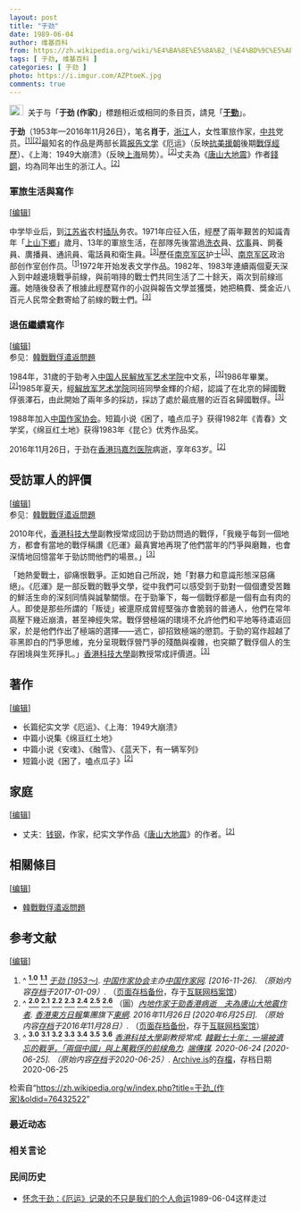 ```yaml
---
layout: post
title: "于劲"
date: 1989-06-04
author: 维基百科
from: https://zh.wikipedia.org/wiki/%E4%BA%8E%E5%8A%B2_(%E4%BD%9C%E5%AE%B6)
tags: [ 于劲, 维基百科 ]
categories: [ 于劲 ]
photo: https://i.imgur.com/AZPtoeK.jpg
comments: true
---
```

<div class="mw-content-ltr mw-parser-output" lang="zh" dir="ltr"><div id="noteTA-8be63ced" class="noteTA"><div class="noteTA-title" data-noteta-code="zh-hans:于劲 (作家); zh-hant:于勁 (作家);"></div><div class="noteTA-local"><div data-noteta-code="zh-hans:于; zh-hant:于;"></div></div></div>
<div role="note" class="hatnote navigation-not-searchable"><span typeof="mw:File"><a href="/wiki/Wikipedia:%E6%B6%88%E6%AD%A7%E4%B9%89" title="Wikipedia:消歧义"><img alt="" src="//upload.wikimedia.org/wikipedia/commons/thumb/5/5f/Disambig_gray.svg/25px-Disambig_gray.svg.png" decoding="async" width="25" height="19" class="mw-file-element" srcset="//upload.wikimedia.org/wikipedia/commons/thumb/5/5f/Disambig_gray.svg/38px-Disambig_gray.svg.png 1.5x, //upload.wikimedia.org/wikipedia/commons/thumb/5/5f/Disambig_gray.svg/50px-Disambig_gray.svg.png 2x" data-file-width="220" data-file-height="168"></a></span><style data-mw-deduplicate="TemplateStyles:r74069148">body:not(.skin-minerva) .mw-parser-output .ifmobile>.mobile{display:none}body.skin-minerva .mw-parser-output .ifmobile>.nomobile{display:inherit;display:initial}</style><span class="ifmobile"><span class="nomobile">&nbsp;&nbsp;</span><span class="mobile"></span></span>关于与「<b>于劲 (作家)</b>」標題相近或相同的条目页，請見「<b><a href="/wiki/%E4%BA%8E%E5%8A%B2" class="mw-disambig" title="于劲">于勁</a></b>」。</div>
<p><b>于劲</b>（1953年—2016年11月26日），笔名<b>肖于</b>，<a href="/wiki/%E6%B5%99%E6%B1%9F" class="mw-redirect" title="浙江">浙江</a>人，女性軍旅作家，<a href="/wiki/%E4%B8%AD%E5%9B%BD%E5%85%B1%E4%BA%A7%E5%85%9A" title="中国共产党">中共</a>党员。<sup id="cite_ref-zgzjw_1-0" class="reference"><a href="#cite_note-zgzjw-1"><span class="cite-bracket">[</span>1<span class="cite-bracket">]</span></a></sup><sup id="cite_ref-東網_2-0" class="reference"><a href="#cite_note-東網-2"><span class="cite-bracket">[</span>2<span class="cite-bracket">]</span></a></sup>最知名的作品是两部长篇<a href="/wiki/%E6%8A%A5%E5%91%8A%E6%96%87%E5%AD%A6" title="报告文学">报告文学</a>《厄运》（反映<a href="/wiki/%E6%8A%97%E7%BE%8E%E6%8F%B4%E6%9C%9D" class="mw-redirect" title="抗美援朝">抗美援朝</a>後期<a href="/wiki/%E9%9F%93%E6%88%B0%E6%88%B0%E4%BF%98" class="mw-redirect" title="韓戰戰俘">戰俘經歷</a>）、《上海：1949大崩溃》（反映<a href="/wiki/%E4%B8%8A%E6%B5%B7" class="mw-redirect" title="上海">上海</a>局势）。<sup id="cite_ref-東網_2-1" class="reference"><a href="#cite_note-東網-2"><span class="cite-bracket">[</span>2<span class="cite-bracket">]</span></a></sup>丈夫為《<a href="/wiki/%E5%94%90%E5%B1%B1%E5%A4%A7%E5%9C%B0%E9%9C%87" title="唐山大地震">唐山大地震</a>》作者<a href="/wiki/%E9%8C%A2%E9%8B%BC" title="錢鋼">錢鋼</a>，均為同年出生的浙江人。<sup id="cite_ref-東網_2-2" class="reference"><a href="#cite_note-東網-2"><span class="cite-bracket">[</span>2<span class="cite-bracket">]</span></a></sup>
</p>
<meta property="mw:PageProp/toc">
<div class="mw-heading mw-heading2"></div>
<div class="mw-heading mw-heading3"><h3 id="軍旅生活與寫作"><span id=".E8.BB.8D.E6.97.85.E7.94.9F.E6.B4.BB.E8.88.87.E5.AF.AB.E4.BD.9C"></span>軍旅生活與寫作</h3><span class="mw-editsection"><span class="mw-editsection-bracket">[</span><a href="/w/index.php?title=%E4%BA%8E%E5%8A%B2_(%E4%BD%9C%E5%AE%B6)&amp;action=edit&amp;section=2" title="编辑章节：軍旅生活與寫作"><span>编辑</span></a><span class="mw-editsection-bracket">]</span></span></div>
<p>中学毕业后，到<a href="/wiki/%E6%B1%9F%E8%8B%8F%E7%9C%81" title="江苏省">江苏省</a>农村<a href="/wiki/%E6%8F%92%E9%98%9F" title="插队">插队</a>务农。1971年应征入伍，經歷了兩年艱苦的知識青年「<a href="/wiki/%E4%B8%8A%E5%B1%B1%E4%B8%8B%E9%84%89" class="mw-redirect" title="上山下鄉">上山下鄉</a>」歲月、13年的軍旅生活，在部隊先後當過<a href="/wiki/%E6%B4%97%E8%A1%A3" title="洗衣">洗衣</a>員、<a href="/w/index.php?title=%E7%82%8A%E4%BA%8B&amp;action=edit&amp;redlink=1" class="new" title="炊事（页面不存在）">炊事</a>員、飼養員、廣播員、通訊員、電話員和衛生員。<sup id="cite_ref-常成2020_3-0" class="reference"><a href="#cite_note-常成2020-3"><span class="cite-bracket">[</span>3<span class="cite-bracket">]</span></a></sup>歷任<a href="/wiki/%E4%B8%AD%E5%9B%BD%E4%BA%BA%E6%B0%91%E8%A7%A3%E6%94%BE%E5%86%9B%E5%8D%97%E4%BA%AC%E5%86%9B%E5%8C%BA" title="中国人民解放军南京军区">南京军区</a>护士<sup id="cite_ref-常成2020_3-1" class="reference"><a href="#cite_note-常成2020-3"><span class="cite-bracket">[</span>3<span class="cite-bracket">]</span></a></sup>、<a href="/wiki/%E4%B8%AD%E5%9B%BD%E4%BA%BA%E6%B0%91%E8%A7%A3%E6%94%BE%E5%86%9B%E5%8D%97%E4%BA%AC%E5%86%9B%E5%8C%BA" title="中国人民解放军南京军区">南京军区</a>政治部创作室创作员。<sup id="cite_ref-zgzjw_1-1" class="reference"><a href="#cite_note-zgzjw-1"><span class="cite-bracket">[</span>1<span class="cite-bracket">]</span></a></sup>1972年开始发表文学作品。1982年、1983年連續兩個夏天深入到中越邊境戰爭前線，與前哨排的戰士們共同生活了二十餘天，兩次到前線巡邏。她隨後發表了根據此經歷寫作的小說與報告文學並獲獎，她把稿費、獎金近八百元人民幣全數寄給了前線的戰士們。<sup id="cite_ref-常成2020_3-2" class="reference"><a href="#cite_note-常成2020-3"><span class="cite-bracket">[</span>3<span class="cite-bracket">]</span></a></sup>
</p>
<div class="mw-heading mw-heading3"><h3 id="退伍繼續寫作"><span id=".E9.80.80.E4.BC.8D.E7.B9.BC.E7.BA.8C.E5.AF.AB.E4.BD.9C"></span>退伍繼續寫作</h3><span class="mw-editsection"><span class="mw-editsection-bracket">[</span><a href="/w/index.php?title=%E4%BA%8E%E5%8A%B2_(%E4%BD%9C%E5%AE%B6)&amp;action=edit&amp;section=3" title="编辑章节：退伍繼續寫作"><span>编辑</span></a><span class="mw-editsection-bracket">]</span></span></div>
<div role="note" class="hatnote navigation-not-searchable">参见：<a href="/wiki/%E9%9F%93%E6%88%B0%E6%88%B0%E4%BF%98%E9%81%A3%E8%BF%94%E5%95%8F%E9%A1%8C" class="mw-redirect" title="韓戰戰俘遣返問題">韓戰戰俘遣返問題</a></div>
<p>1984年，31歲的于勁考入<a href="/wiki/%E4%B8%AD%E5%9B%BD%E4%BA%BA%E6%B0%91%E8%A7%A3%E6%94%BE%E5%86%9B%E8%89%BA%E6%9C%AF%E5%AD%A6%E9%99%A2" class="mw-redirect" title="中国人民解放军艺术学院">中国人民解放军艺术学院</a>中文系，<sup id="cite_ref-常成2020_3-3" class="reference"><a href="#cite_note-常成2020-3"><span class="cite-bracket">[</span>3<span class="cite-bracket">]</span></a></sup>1986年畢業。<sup id="cite_ref-東網_2-3" class="reference"><a href="#cite_note-東網-2"><span class="cite-bracket">[</span>2<span class="cite-bracket">]</span></a></sup>1985年夏天，經<a href="/wiki/%E8%A7%A3%E6%94%BE%E5%86%9B%E8%89%BA%E6%9C%AF%E5%AD%A6%E9%99%A2" class="mw-redirect" title="解放军艺术学院">解放军艺术学院</a>同班同學金輝的介紹，認識了在北京的歸國戰俘張澤石，由此開始了兩年多的採訪，採訪了處於最底層的近百名歸國戰俘。<sup id="cite_ref-常成2020_3-4" class="reference"><a href="#cite_note-常成2020-3"><span class="cite-bracket">[</span>3<span class="cite-bracket">]</span></a></sup>
</p><p>1988年加入<a href="/wiki/%E4%B8%AD%E5%9B%BD%E4%BD%9C%E5%AE%B6%E5%8D%8F%E4%BC%9A" title="中国作家协会">中国作家协会</a>。短篇小说《困了，嗑点瓜子》获得1982年《青春》文学奖，《绵亘红土地》获得1983年《昆仑》优秀作品奖。
</p><p>2016年11月26日，于劲在<a href="/wiki/%E9%A6%99%E6%B8%AF" title="香港">香港</a><a href="/wiki/%E7%91%AA%E5%98%89%E7%83%88%E9%86%AB%E9%99%A2" title="瑪嘉烈醫院">玛嘉烈医院</a>病逝，享年63岁。<sup id="cite_ref-東網_2-4" class="reference"><a href="#cite_note-東網-2"><span class="cite-bracket">[</span>2<span class="cite-bracket">]</span></a></sup>
</p>
<div class="mw-heading mw-heading2"><h2 id="受訪軍人的評價"><span id=".E5.8F.97.E8.A8.AA.E8.BB.8D.E4.BA.BA.E7.9A.84.E8.A9.95.E5.83.B9"></span>受訪軍人的評價</h2><span class="mw-editsection"><span class="mw-editsection-bracket">[</span><a href="/w/index.php?title=%E4%BA%8E%E5%8A%B2_(%E4%BD%9C%E5%AE%B6)&amp;action=edit&amp;section=4" title="编辑章节：受訪軍人的評價"><span>编辑</span></a><span class="mw-editsection-bracket">]</span></span></div>
<div role="note" class="hatnote navigation-not-searchable">参见：<a href="/wiki/%E9%9F%93%E6%88%B0%E6%88%B0%E4%BF%98%E9%81%A3%E8%BF%94%E5%95%8F%E9%A1%8C" class="mw-redirect" title="韓戰戰俘遣返問題">韓戰戰俘遣返問題</a></div>
<p>2010年代，<a href="/wiki/%E9%A6%99%E6%B8%AF%E7%A7%91%E6%8A%80%E5%A4%A7%E5%AD%B8" title="香港科技大學">香港科技大學</a>副教授常成回訪于勁訪問過的戰俘，「我幾乎每到一個地方，都會有當地的戰俘稱讚《厄運》最真實地再現了他們當年的鬥爭與磨難，也會深情地回憶當年于勁訪問他們的場景。」<sup id="cite_ref-常成2020_3-5" class="reference"><a href="#cite_note-常成2020-3"><span class="cite-bracket">[</span>3<span class="cite-bracket">]</span></a></sup>
</p><p>「她熱愛戰士，卻痛恨戰爭。正如她自己所說，她「對暴力和意識形態深惡痛絕」。《厄運》是一部反戰的戰爭文學，從中我們可以感受到于勁對一個個遭受苦難的鮮活生命的深刻同情與誠摯關懷。在于勁筆下，每一個戰俘都是一個有血有肉的人。即使是那些所謂的「叛徒」被還原成曾經堅強亦會脆弱的普通人，他們在常年高壓下幾近崩潰，甚至神經失常。戰俘營極端的環境不允許他們和平地等待遣返回家，於是他們作出了極端的選擇——逃亡，卻招致極端的懲罰。于勁的寫作超越了非黑即白的鬥爭思維，充分呈現戰俘營鬥爭的殘酷與複雜，也突顯了戰俘個人的生存困境與生死掙扎。」<a href="/wiki/%E9%A6%99%E6%B8%AF%E7%A7%91%E6%8A%80%E5%A4%A7%E5%AD%B8" title="香港科技大學">香港科技大學</a>副教授常成評價道。<sup id="cite_ref-常成2020_3-6" class="reference"><a href="#cite_note-常成2020-3"><span class="cite-bracket">[</span>3<span class="cite-bracket">]</span></a></sup>
</p>
<div class="mw-heading mw-heading2"><h2 id="著作"><span id=".E8.91.97.E4.BD.9C"></span>著作</h2><span class="mw-editsection"><span class="mw-editsection-bracket">[</span><a href="/w/index.php?title=%E4%BA%8E%E5%8A%B2_(%E4%BD%9C%E5%AE%B6)&amp;action=edit&amp;section=5" title="编辑章节：著作"><span>编辑</span></a><span class="mw-editsection-bracket">]</span></span></div>
<ul><li>长篇纪实文学《厄运》、《上海：1949大崩溃》</li>
<li>中篇小说集《绵亘红土地》</li>
<li>中篇小说《安魂》、《融雪》、《蓝天下，有一辆军列》</li>
<li>短篇小说《困了，嗑点瓜子》<sup id="cite_ref-東網_2-5" class="reference"><a href="#cite_note-東網-2"><span class="cite-bracket">[</span>2<span class="cite-bracket">]</span></a></sup></li></ul>
<div class="mw-heading mw-heading2"><h2 id="家庭"><span id=".E5.AE.B6.E5.BA.AD"></span>家庭</h2><span class="mw-editsection"><span class="mw-editsection-bracket">[</span><a href="/w/index.php?title=%E4%BA%8E%E5%8A%B2_(%E4%BD%9C%E5%AE%B6)&amp;action=edit&amp;section=6" title="编辑章节：家庭"><span>编辑</span></a><span class="mw-editsection-bracket">]</span></span></div>
<ul><li>丈夫：<a href="/wiki/%E9%92%B1%E9%92%A2" class="mw-redirect" title="钱钢">钱钢</a>，作家，纪实文学作品《<a href="/wiki/%E5%94%90%E5%B1%B1%E5%A4%A7%E5%9C%B0%E9%9C%87" title="唐山大地震">唐山大地震</a>》的作者。<sup id="cite_ref-東網_2-6" class="reference"><a href="#cite_note-東網-2"><span class="cite-bracket">[</span>2<span class="cite-bracket">]</span></a></sup></li></ul>
<div class="mw-heading mw-heading2"><h2 id="相關條目"><span id=".E7.9B.B8.E9.97.9C.E6.A2.9D.E7.9B.AE"></span>相關條目</h2><span class="mw-editsection"><span class="mw-editsection-bracket">[</span><a href="/w/index.php?title=%E4%BA%8E%E5%8A%B2_(%E4%BD%9C%E5%AE%B6)&amp;action=edit&amp;section=7" title="编辑章节：相關條目"><span>编辑</span></a><span class="mw-editsection-bracket">]</span></span></div>
<ul><li><a href="/wiki/%E9%9F%93%E6%88%B0%E6%88%B0%E4%BF%98%E9%81%A3%E8%BF%94%E5%95%8F%E9%A1%8C" class="mw-redirect" title="韓戰戰俘遣返問題">韓戰戰俘遣返問題</a></li></ul>
<div class="mw-heading mw-heading2"><h2 id="参考文献"><span id=".E5.8F.82.E8.80.83.E6.96.87.E7.8C.AE"></span>参考文献</h2><span class="mw-editsection"><span class="mw-editsection-bracket">[</span><a href="/w/index.php?title=%E4%BA%8E%E5%8A%B2_(%E4%BD%9C%E5%AE%B6)&amp;action=edit&amp;section=8" title="编辑章节：参考文献"><span>编辑</span></a><span class="mw-editsection-bracket">]</span></span></div>
<div class="reflist" style="list-style-type: decimal;">
<ol class="references">
<li id="cite_note-zgzjw-1"><span class="mw-cite-backlink">^ <a href="#cite_ref-zgzjw_1-0"><sup><b>1.0</b></sup></a> <a href="#cite_ref-zgzjw_1-1"><sup><b>1.1</b></sup></a></span> <span class="reference-text"><cite class="citation web"><a rel="nofollow" class="external text" href="http://www.chinawriter.com.cn/zxhy/member/6355.shtml">于劲 (1953～)</a>. <a href="/wiki/%E4%B8%AD%E5%9B%BD%E4%BD%9C%E5%AE%B6%E5%8D%8F%E4%BC%9A" title="中国作家协会">中国作家协会</a>主办<a href="/w/index.php?title=%E4%B8%AD%E5%9B%BD%E4%BD%9C%E5%AE%B6%E7%BD%91&amp;action=edit&amp;redlink=1" class="new" title="中国作家网（页面不存在）">中国作家网</a>.  <span class="reference-accessdate"> [<span class="nowrap">2016-11-26</span>]</span>. （原始内容<a rel="nofollow" class="external text" href="https://web.archive.org/web/20170109185321/http://www.chinawriter.com.cn/zxhy/member/6355.shtml">存档</a>于2017-01-09）.</cite><span title="ctx_ver=Z39.88-2004&amp;rfr_id=info%3Asid%2Fzh.wikipedia.org%3A%E4%BA%8E%E5%8A%B2+%28%E4%BD%9C%E5%AE%B6%29&amp;rft.btitle=%E4%BA%8E%E5%8A%B2+%281953%EF%BD%9E%29&amp;rft.genre=unknown&amp;rft.pub=%E4%B8%AD%E5%9B%BD%E4%BD%9C%E5%AE%B6%E5%8D%8F%E4%BC%9A%E4%B8%BB%E5%8A%9E%E4%B8%AD%E5%9B%BD%E4%BD%9C%E5%AE%B6%E7%BD%91&amp;rft_id=http%3A%2F%2Fwww.chinawriter.com.cn%2Fzxhy%2Fmember%2F6355.shtml&amp;rft_val_fmt=info%3Aofi%2Ffmt%3Akev%3Amtx%3Abook" class="Z3988"><span style="display:none;">&nbsp;</span></span> （<a rel="nofollow" class="external text" href="//web.archive.org/web/20170109185321/http://www.chinawriter.com.cn/zxhy/member/6355.shtml">页面存档备份</a>，存于<a href="/wiki/%E4%BA%92%E8%81%94%E7%BD%91%E6%A1%A3%E6%A1%88%E9%A6%86" title="互联网档案馆">互联网档案馆</a>）</span>
</li>
<li id="cite_note-東網-2"><span class="mw-cite-backlink">^ <a href="#cite_ref-東網_2-0"><sup><b>2.0</b></sup></a> <a href="#cite_ref-東網_2-1"><sup><b>2.1</b></sup></a> <a href="#cite_ref-東網_2-2"><sup><b>2.2</b></sup></a> <a href="#cite_ref-東網_2-3"><sup><b>2.3</b></sup></a> <a href="#cite_ref-東網_2-4"><sup><b>2.4</b></sup></a> <a href="#cite_ref-東網_2-5"><sup><b>2.5</b></sup></a> <a href="#cite_ref-東網_2-6"><sup><b>2.6</b></sup></a></span> <span class="reference-text">（圖）<cite class="citation news"><a rel="nofollow" class="external text" href="https://hk.on.cc/cn/bkn/cnt/news/20161126/bkncn-20161126162448305-1126_05011_001.html">內地作家于勁香港病逝　夫為唐山大地震作者</a>. <a href="/wiki/%E9%A6%99%E6%B8%AF%E6%9D%B1%E6%96%B9%E6%97%A5%E5%A0%B1" class="mw-redirect" title="香港東方日報">香港東方日報</a>集團旗下<a href="/wiki/%E6%9D%B1%E7%B6%B2" class="mw-redirect" title="東網">東網</a>. 2016年11月26日 <span class="reference-accessdate"> [2020年6月25日]</span>. （原始内容<a rel="nofollow" class="external text" href="https://web.archive.org/web/20161128221757/http://hk.on.cc/cn/bkn/cnt/news/20161126/bkncn-20161126162448305-1126_05011_001.html">存档</a>于2016年11月28日）.</cite><span title="ctx_ver=Z39.88-2004&amp;rfr_id=info%3Asid%2Fzh.wikipedia.org%3A%E4%BA%8E%E5%8A%B2+%28%E4%BD%9C%E5%AE%B6%29&amp;rft.atitle=%E5%85%A7%E5%9C%B0%E4%BD%9C%E5%AE%B6%E4%BA%8E%E5%8B%81%E9%A6%99%E6%B8%AF%E7%97%85%E9%80%9D%E3%80%80%E5%A4%AB%E7%82%BA%E5%94%90%E5%B1%B1%E5%A4%A7%E5%9C%B0%E9%9C%87%E4%BD%9C%E8%80%85&amp;rft.date=2016-11-26&amp;rft.genre=article&amp;rft_id=https%3A%2F%2Fhk.on.cc%2Fcn%2Fbkn%2Fcnt%2Fnews%2F20161126%2Fbkncn-20161126162448305-1126_05011_001.html&amp;rft_val_fmt=info%3Aofi%2Ffmt%3Akev%3Amtx%3Ajournal" class="Z3988"><span style="display:none;">&nbsp;</span></span> （<a rel="nofollow" class="external text" href="//web.archive.org/web/20161128221757/https://hk.on.cc/cn/bkn/cnt/news/20161126/bkncn-20161126162448305-1126_05011_001.html">页面存档备份</a>，存于<a href="/wiki/%E4%BA%92%E8%81%94%E7%BD%91%E6%A1%A3%E6%A1%88%E9%A6%86" title="互联网档案馆">互联网档案馆</a>）</span>
</li>
<li id="cite_note-常成2020-3"><span class="mw-cite-backlink">^ <a href="#cite_ref-常成2020_3-0"><sup><b>3.0</b></sup></a> <a href="#cite_ref-常成2020_3-1"><sup><b>3.1</b></sup></a> <a href="#cite_ref-常成2020_3-2"><sup><b>3.2</b></sup></a> <a href="#cite_ref-常成2020_3-3"><sup><b>3.3</b></sup></a> <a href="#cite_ref-常成2020_3-4"><sup><b>3.4</b></sup></a> <a href="#cite_ref-常成2020_3-5"><sup><b>3.5</b></sup></a> <a href="#cite_ref-常成2020_3-6"><sup><b>3.6</b></sup></a></span> <span class="reference-text"><cite class="citation news"><a href="/wiki/%E9%A6%99%E6%B8%AF%E7%A7%91%E6%8A%80%E5%A4%A7%E5%AD%B8" title="香港科技大學">香港科技大學</a>副教授常成. <a rel="nofollow" class="external text" href="https://theinitium.com/article/20200625-taiwan-korean-war-25th-anniversary/">韓戰七十年：一場被遺忘的戰爭，「兩個中國」與上萬戰俘的前線角力</a>. <a href="/wiki/%E7%AB%AF%E4%BC%A0%E5%AA%92" title="端传媒">端傳媒</a>. 2020-06-24 <span class="reference-accessdate"> [<span class="nowrap">2020-06-25</span>]</span>. （原始内容<a rel="nofollow" class="external text" href="https://archive.today/20200625050441/https://theinitium.com/article/20200625-taiwan-korean-war-25th-anniversary/">存档</a>于2020-06-25）.</cite><span title="ctx_ver=Z39.88-2004&amp;rfr_id=info%3Asid%2Fzh.wikipedia.org%3A%E4%BA%8E%E5%8A%B2+%28%E4%BD%9C%E5%AE%B6%29&amp;rft.atitle=%E9%9F%93%E6%88%B0%E4%B8%83%E5%8D%81%E5%B9%B4%EF%BC%9A%E4%B8%80%E5%A0%B4%E8%A2%AB%E9%81%BA%E5%BF%98%E7%9A%84%E6%88%B0%E7%88%AD%EF%BC%8C%E3%80%8C%E5%85%A9%E5%80%8B%E4%B8%AD%E5%9C%8B%E3%80%8D%E8%88%87%E4%B8%8A%E8%90%AC%E6%88%B0%E4%BF%98%E7%9A%84%E5%89%8D%E7%B7%9A%E8%A7%92%E5%8A%9B&amp;rft.au=%E9%A6%99%E6%B8%AF%E7%A7%91%E6%8A%80%E5%A4%A7%E5%AD%B8%E5%89%AF%E6%95%99%E6%8E%88%E5%B8%B8%E6%88%90&amp;rft.date=2020-06-24&amp;rft.genre=article&amp;rft_id=https%3A%2F%2Ftheinitium.com%2Farticle%2F20200625-taiwan-korean-war-25th-anniversary%2F&amp;rft_val_fmt=info%3Aofi%2Ffmt%3Akev%3Amtx%3Ajournal" class="Z3988"><span style="display:none;">&nbsp;</span></span> <a href="/wiki/Archive.is" title="Archive.is">Archive.is</a>的<a rel="nofollow" class="external text" href="https://archive.today/20200625050441/https://theinitium.com/article/20200625-taiwan-korean-war-25th-anniversary/">存檔</a>，存档日期2020-06-25</span>
</li>
</ol></div>
<div class="navbox-styles"><style data-mw-deduplicate="TemplateStyles:r84244121">.mw-parser-output .hlist dl,.mw-parser-output .hlist ol,.mw-parser-output .hlist ul{margin:0;padding:0}.mw-parser-output .hlist dd,.mw-parser-output .hlist dt,.mw-parser-output .hlist li{margin:0;display:inline}.mw-parser-output .hlist.inline,.mw-parser-output .hlist.inline dl,.mw-parser-output .hlist.inline ol,.mw-parser-output .hlist.inline ul,.mw-parser-output .hlist dl dl,.mw-parser-output .hlist dl ol,.mw-parser-output .hlist dl ul,.mw-parser-output .hlist ol dl,.mw-parser-output .hlist ol ol,.mw-parser-output .hlist ol ul,.mw-parser-output .hlist ul dl,.mw-parser-output .hlist ul ol,.mw-parser-output .hlist ul ul{display:inline}.mw-parser-output .hlist .mw-empty-li{display:none}.mw-parser-output .hlist dt::after{content:" :"}.mw-parser-output .hlist dd::after,.mw-parser-output .hlist li::after{content:" · ";font-weight:bold}.mw-parser-output .hlist-pipe dd::after,.mw-parser-output .hlist-pipe li::after{content:" | ";font-weight:normal}.mw-parser-output .hlist-hyphen dd::after,.mw-parser-output .hlist-hyphen li::after{content:" - ";font-weight:normal}.mw-parser-output .hlist-comma dd::after,.mw-parser-output .hlist-comma li::after{content:"、";font-weight:normal}.mw-parser-output .hlist dd:last-child::after,.mw-parser-output .hlist dt:last-child::after,.mw-parser-output .hlist li:last-child::after{content:none}.mw-parser-output .hlist dd dd:first-child::before,.mw-parser-output .hlist dd dt:first-child::before,.mw-parser-output .hlist dd li:first-child::before,.mw-parser-output .hlist dt dd:first-child::before,.mw-parser-output .hlist dt dt:first-child::before,.mw-parser-output .hlist dt li:first-child::before,.mw-parser-output .hlist li dd:first-child::before,.mw-parser-output .hlist li dt:first-child::before,.mw-parser-output .hlist li li:first-child::before{content:"（";font-weight:normal}.mw-parser-output .hlist dd dd:last-child::after,.mw-parser-output .hlist dd dt:last-child::after,.mw-parser-output .hlist dd li:last-child::after,.mw-parser-output .hlist dt dd:last-child::after,.mw-parser-output .hlist dt dt:last-child::after,.mw-parser-output .hlist dt li:last-child::after,.mw-parser-output .hlist li dd:last-child::after,.mw-parser-output .hlist li dt:last-child::after,.mw-parser-output .hlist li li:last-child::after{content:"）";font-weight:normal}.mw-parser-output .hlist ol{counter-reset:listitem}.mw-parser-output .hlist ol>li{counter-increment:listitem}.mw-parser-output .hlist ol>li::before{content:" "counter(listitem)"\a0 "}.mw-parser-output .hlist dd ol>li:first-child::before,.mw-parser-output .hlist dt ol>li:first-child::before,.mw-parser-output .hlist li ol>li:first-child::before{content:"（"counter(listitem)"\a0 "}.mw-parser-output ul.cslist,.mw-parser-output ul.sslist{margin:0;padding:0;display:inline-block;list-style:none}.mw-parser-output .cslist li,.mw-parser-output .sslist li{margin:0;display:inline-block}.mw-parser-output .cslist li::after{content:"，"}.mw-parser-output .sslist li::after{content:"；"}.mw-parser-output .cslist li:last-child::after,.mw-parser-output .sslist li:last-child::after{content:none}</style><style data-mw-deduplicate="TemplateStyles:r83790635">.mw-parser-output .navbox{box-sizing:border-box;border:1px solid #a2a9b1;width:100%;clear:both;font-size:88%;text-align:center;padding:1px;margin:1em auto 0}.mw-parser-output .navbox .navbox{margin-top:0}.mw-parser-output .navbox+.navbox,.mw-parser-output .navbox+.navbox-styles+.navbox{margin-top:-1px}.mw-parser-output .navbox-inner,.mw-parser-output .navbox-subgroup{width:100%}.mw-parser-output .navbox-group,.mw-parser-output .navbox-title,.mw-parser-output .navbox-abovebelow{text-align:center;padding-left:1em;padding-right:1em}.mw-parser-output .navbox-group{white-space:nowrap;text-align:right}.mw-parser-output .navbox,.mw-parser-output .navbox-subgroup{background-color:#fdfdfd}.mw-parser-output .navbox-list{border-color:#fdfdfd}.mw-parser-output .navbox-list-with-group{text-align:left;border-left-width:2px;border-left-style:solid}.mw-parser-output tr+tr>.navbox-abovebelow,.mw-parser-output tr+tr>.navbox-group,.mw-parser-output tr+tr>.navbox-image,.mw-parser-output tr+tr>.navbox-list{border-top:2px solid #fdfdfd}.mw-parser-output .navbox-title{background-color:#ccf;position:relative}.mw-parser-output .navbox-abovebelow,.mw-parser-output .navbox-group,.mw-parser-output .navbox-subgroup .navbox-title{background-color:#ddf}.mw-parser-output .navbox-subgroup .navbox-group,.mw-parser-output .navbox-subgroup .navbox-abovebelow{background-color:#e6e6ff}.mw-parser-output .navbox-even{background-color:#f7f7f7}.mw-parser-output .navbox-odd{background-color:transparent}.mw-parser-output .navbox .hlist td dl,.mw-parser-output .navbox .hlist td ol,.mw-parser-output .navbox .hlist td ul,.mw-parser-output .navbox td.hlist dl,.mw-parser-output .navbox td.hlist ol,.mw-parser-output .navbox td.hlist ul{padding:0.125em 0}.mw-parser-output .navbox .navbar{display:block;font-size:100%}.mw-parser-output .navbox-title .navbar{float:left;text-align:left;margin-right:0.5em;width:auto;padding-left:0.2em;position:absolute;left:1em}.mw-parser-output .navbox .mw-collapsible-toggle{margin-left:0.5em;position:absolute;right:1em}body.skin--responsive .mw-parser-output .navbox-image img{max-width:none!important}@media print{body.ns-0 .mw-parser-output .navbox{display:none!important}}</style></div>
<!-- 
NewPP limit report
Parsed by mw‐web.eqiad.main‐8456fc5677‐8q5wv
Cached time: 20240917172301
Cache expiry: 2592000
Reduced expiry: false
Complications: [show‐toc]
CPU time usage: 0.312 seconds
Real time usage: 0.403 seconds
Preprocessor visited node count: 1642/1000000
Post‐expand include size: 14050/2097152 bytes
Template argument size: 496/2097152 bytes
Highest expansion depth: 23/100
Expensive parser function count: 2/500
Unstrip recursion depth: 0/20
Unstrip post‐expand size: 14034/5000000 bytes
Lua time usage: 0.190/10.000 seconds
Lua memory usage: 3514704/52428800 bytes
Number of Wikibase entities loaded: 1/400
-->
<!--
Transclusion expansion time report (%,ms,calls,template)
100.00%  353.975      1 -total
 34.60%  122.468      1 Template:Authority_control
 19.69%   69.693      1 Template:Reflist
 19.34%   68.472      1 Template:Other_uses
 18.61%   65.863      1 Template:Hatnote
 16.07%   56.898      1 Template:NoteTA
 12.39%   43.867      1 Template:Cite_web
  7.76%   27.478      1 Template:NSPN
  5.10%   18.045      1 Template:If_subst
  3.82%   13.526      1 Template:If_mobile
-->

<!-- Saved in parser cache with key zhwiki:pcache:idhash:5519275-0!canonical!zh and timestamp 20240917172301 and revision id 76432522. Rendering was triggered because: page-view
 -->
</div><!--esi <esi:include src="/esitest-fa8a495983347898/content" /> --><noscript><img src="https://login.wikimedia.org/wiki/Special:CentralAutoLogin/start?type=1x1" alt="" width="1" height="1" style="border: none; position: absolute;"></noscript>
<div class="printfooter" data-nosnippet="">检索自“<a dir="ltr" href="https://zh.wikipedia.org/w/index.php?title=于劲_(作家)&amp;oldid=76432522">https://zh.wikipedia.org/w/index.php?title=于劲_(作家)&amp;oldid=76432522</a>”</div><div id="recent-news"><h3>最近动态</h3><ul></ul></div><div id="open-opinion"><h3>相关言论</h3><ul></ul></div><div id="mjls-record"><h3>民间历史</h3><ul><li><a href="https://nodebe4.github.io/mjlsh/1989-06-04/%E6%80%80%E5%BF%B5%E4%BA%8E%E5%8A%B2-%E5%8E%84%E8%BF%90-%E8%AE%B0%E5%BD%95%E7%9A%84%E4%B8%8D%E5%8F%AA%E6%98%AF%E6%88%91%E4%BB%AC%E7%9A%84%E4%B8%AA%E4%BA%BA%E5%91%BD%E8%BF%90/" title="怀念于劲">怀念于劲：《厄运》记录的不只是我们的个人命运</a><time>1989-06-04</time><a class="tag">这样走过</a></li>
</ul></div>
